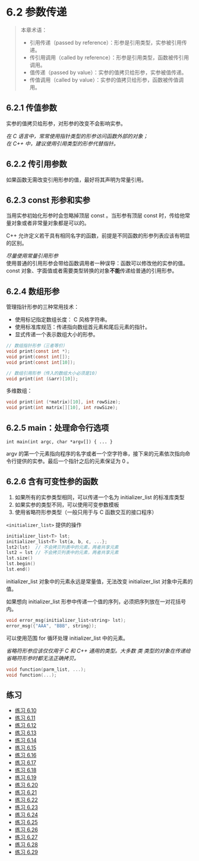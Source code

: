 # 6.2 参数传递

> 本章术语：
>  
> * 引用传递（passed by reference）：形参是引用类型，实参被引用传递。
> * 传引用调用（called by reference）：形参是引用类型，函数被传引用调用。
> * 值传递（passed by value）：实参的值拷贝给形参，实参被值传递。
> * 传值调用（called by value）：实参的值拷贝给形参，函数被传值调用。

## 6.2.1 传值参数

实参的值拷贝给形参，对形参的改变不会影响实参。

*在 C 语言中，常常使用指针类型的形参访问函数外部的对象；*  
*在 C++ 中，建议使用引用类型的形参代替指针。*

## 6.2.2 传引用参数

如果函数无需改变引用形参的值，最好将其声明为常量引用。

## 6.2.3 const 形参和实参

当用实参初始化形参时会忽略掉顶层 const 。当形参有顶层 const 时，传给他常量对象或者非常量对象都是可以的。

C++ 允许定义若干具有相同名字的函数，前提是不同函数的形参列表应该有明显的区别。

*尽量使用常量引用形参*  
使用普通的引用形参会带给函数调用者一种误导：函数可以修改他的实参的值。  
const 对象、字面值或者需要类型转换的对象**不能**传递给普通的引用形参。

## 6.2.4 数组形参

管理指针形参的三种常用技术：

* 使用标记指定数组长度： C 风格字符串。
* 使用标准库规范：传递指向数组首元素和尾后元素的指针。
* 显式传递一个表示数组大小的形参。

```c
// 数组指针形参（三者等价）
void print(const int *);
void print(const int[]);
void print(const int[10]);

// 数组引用形参（传入的数组大小必须是10）
void print(int (&arr)[10]);
```

多维数组：

```c
void print(int (*matrix)[10], int rowSize);
void print(int matrix[][10], int rowSize);
```

## 6.2.5 main：处理命令行选项

`int main(int argc, char *argv[]) { ... }`

argv 的第一个元素指向程序的名字或者一个空字符串，接下来的元素依次指向命令行提供的实参。最后一个指针之后的元素保证为 0 。

## 6.2.6 含有可变性参的函数

1. 如果所有的实参类型相同，可以传递一个名为 initializer_list 的标准库类型
2. 如果实参的类型不同，可以使用可变参数模板
3. 使用省略符形参类型（一般只用于与 C 函数交互的接口程序）

`<initializer_list>` 提供的操作

```c
initializer_list<T> lst;
initializer_list<T> lst{a, b, c, ...};
lst2(lst)  // 不会拷贝列表中的元素，两者共享元素
lst2 = lst // 不会拷贝列表中的元素，两者共享元素
lst.size()
lst.begin()
lst.end()
```

initializer_list 对象中的元素永远是常量值，无法改变 initializer_list 对象中元素的值。

如果想向 initializer_list 形参中传递一个值的序列，必须把序列放在一对花括号内。

```c
void error_msg(initializer_list<string> lst);
error_msg({"AAA", "BBB", string});
```

可以使用范围 for 循环处理 initializer_list 中的元素。

*省略符形参应该仅仅用于 C 和 C++ 通用的类型。大多数 类 类型的对象在传递给省略符形参时都无法正确拷贝。*

```c
void function(parm_list, ...);
void function(...);
```

## 练习

* [练习 6.10](../src/quiz_6.10.cpp)
* [练习 6.11](../src/quiz_6.11.cpp)
* [练习 6.12](../src/quiz_6.12.cpp)
* [练习 6.13](../src/quiz_6.13.md)
* [练习 6.14](../src/quiz_6.14.md)
* [练习 6.15](../src/quiz_6.15.md)
* [练习 6.16](../src/quiz_6.16.md)
* [练习 6.17](../src/quiz_6.17.cpp)
* [练习 6.18](../src/quiz_6.18.md)
* [练习 6.19](../src/quiz_6.19.md)
* [练习 6.20](../src/quiz_6.20.md)
* [练习 6.21](../src/quiz_6.21.cpp)
* [练习 6.22](../src/quiz_6.22.cpp)
* [练习 6.23](../src/quiz_6.23.cpp)
* [练习 6.24](../src/quiz_6.24.md)
* [练习 6.25](../src/quiz_6.25.cpp)
* [练习 6.26](../src/quiz_6.26.cpp)
* [练习 6.27](../src/quiz_6.27.cpp)
* [练习 6.28](../src/quiz_6.28.cpp)
* [练习 6.29](../src/quiz_6.29.md)
